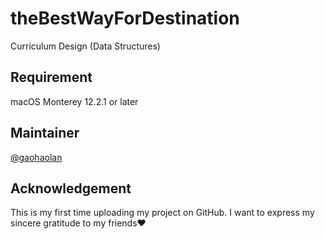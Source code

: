 # theBestWayForDestination

Curriculum Design (Data Structures)

## Requirement

macOS Monterey 12.2.1 or later

## Maintainer

[@gaohaolan](https://github.com/gaohaolan)

## Acknowledgement

This is my first time uploading my project on GitHub. 
I want to express my sincere gratitude to my friends❤️
